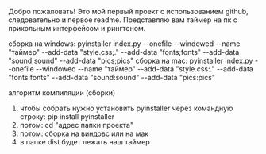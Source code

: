 Добро пожаловать!
Это мой первый проект с использованием github, следовательно и первое readme.
Представляю вам таймер на пк с прикольным интерфейсом и рингтоном.

сборка на windows: pyinstaller index.py --onefile --windowed --name "таймер" --add-data "style.css;." --add-data "fonts;fonts" --add-data "sound;sound" --add-data "pics;pics"
сборка на mac: pyinstaller index.py --onefile --windowed --name "таймер" --add-data "style.css:." --add-data "fonts:fonts" --add-data "sound:sound" --add-data "pics:pics"

алгоритм компиляции (сборки)
1. чтобы собрать нужно установить pyinstaller через командную строку:  pip install pyinstaller
2. потом:  cd "адрес папки проекта"
3. потом:  сборка на виндовс или на мак
4. в папке dist будет лежать наш таймер


